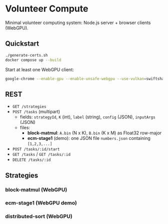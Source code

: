 # Volunteer Compute

Minimal volunteer computing system: Node.js server + browser clients (WebGPU).

## Quickstart

```bash
./generate-certs.sh
docker compose up --build
```

Start at least one WebGPU client:

```bash
google-chrome --enable-gpu --enable-unsafe-webgpu --use-vulkan=swiftshader   --enable-features=Vulkan --disable-gpu-sandbox --no-sandbox --ignore-certificate-errors   --new-window --start-maximized --enable-logging --v=stderr   "https://localhost:3000/?mode=headless&workerId=test1&log=debug"
```

## REST

- `GET /strategies`
- `POST /tasks` (multipart)
  - fields: `strategyId`, `K` (int), `label` (string), `config` (JSON), `inputArgs` (JSON)
  - files:
    - **block-matmul**: `A.bin` (N x K), `B.bin` (K x M) as Float32 row-major
    - **ecm-stage1** (demo): one JSON file `numbers.json` containing `[1,2,3,...]`
- `POST /tasks/:id/start`
- `GET /tasks` / `GET /tasks/:id`
- `DELETE /tasks/:id`

## Strategies

### block-matmul (WebGPU)
### ecm-stage1 (WebGPU demo)
### distributed-sort (WebGPU)
